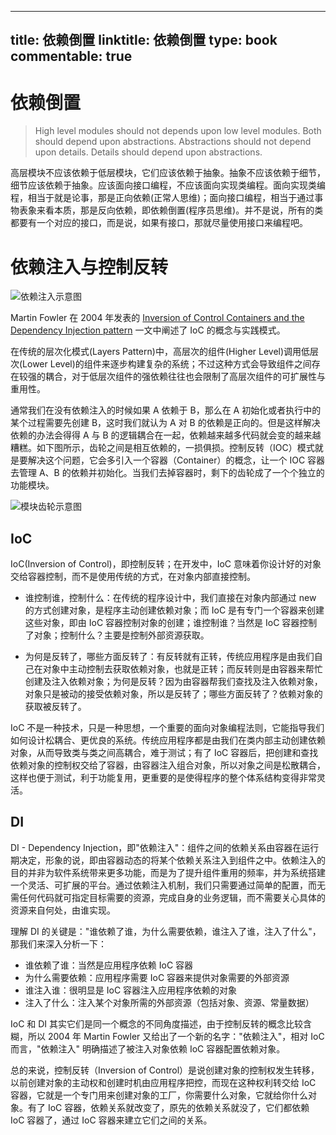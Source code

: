 
---
title: 依赖倒置
linktitle: 依赖倒置
type: book
commentable: true
---

# 依赖倒置

> High level modules should not depends upon low level modules. Both should depend upon abstractions. Abstractions should not depend upon details. Details should depend upon abstractions.

高层模块不应该依赖于低层模块，它们应该依赖于抽象。抽象不应该依赖于细节，细节应该依赖于抽象。应该面向接口编程，不应该面向实现类编程。面向实现类编程，相当于就是论事，那是正向依赖(正常人思维)；面向接口编程，相当于通过事物表象来看本质，那是反向依赖，即依赖倒置(程序员思维)。并不是说，所有的类都要有一个对应的接口，而是说，如果有接口，那就尽量使用接口来编程吧。

# 依赖注入与控制反转

![依赖注入示意图](https://i.postimg.cc/3xkVvXw2/image.png)

Martin Fowler 在 2004 年发表的 [Inversion of Control Containers and the Dependency Injection pattern](https://martinfowler.com/articles/injection.html) 一文中阐述了 IoC 的概念与实践模式。

在传统的层次化模式(Layers Pattern)中，高层次的组件(Higher Level)调用低层次(Lower Level)的组件来逐步构建复杂的系统；不过这种方式会导致组件之间存在较强的耦合，对于低层次组件的强依赖往往也会限制了高层次组件的可扩展性与重用性。

通常我们在没有依赖注入的时候如果 A 依赖于 B，那么在 A 初始化或者执行中的某个过程需要先创建 B，这时我们就认为 A 对 B 的依赖是正向的。但是这样解决依赖的办法会得得 A 与 B 的逻辑耦合在一起，依赖越来越多代码就会变的越来越糟糕。如下图所示，齿轮之间是相互依赖的，一损俱损。控制反转（IOC）模式就是要解决这个问题，它会多引入一个容器（Container）的概念，让一个 IOC 容器去管理 A、B 的依赖并初始化。当我们去掉容器时，剩下的齿轮成了一个个独立的功能模块。

![模块齿轮示意图](https://s2.ax1x.com/2020/01/07/lcpfte.png)

## IoC

IoC(Inversion of Control)，即控制反转；在开发中，IoC 意味着你设计好的对象交给容器控制，而不是使用传统的方式，在对象内部直接控制。

- 谁控制谁，控制什么：在传统的程序设计中，我们直接在对象内部通过 new 的方式创建对象，是程序主动创建依赖对象；而 IoC 是有专门一个容器来创建这些对象，即由 IoC 容器控制对象的创建；谁控制谁？当然是 IoC 容器控制了对象；控制什么？主要是控制外部资源获取。

- 为何是反转了，哪些方面反转了：有反转就有正转，传统应用程序是由我们自己在对象中主动控制去获取依赖对象，也就是正转；而反转则是由容器来帮忙创建及注入依赖对象；为何是反转？因为由容器帮我们查找及注入依赖对象，对象只是被动的接受依赖对象，所以是反转了；哪些方面反转了？依赖对象的获取被反转了。

IoC 不是一种技术，只是一种思想，一个重要的面向对象编程法则，它能指导我们如何设计松耦合、更优良的系统。传统应用程序都是由我们在类内部主动创建依赖对象，从而导致类与类之间高耦合，难于测试；有了 IoC 容器后，把创建和查找依赖对象的控制权交给了容器，由容器注入组合对象，所以对象之间是松散耦合，这样也便于测试，利于功能复用，更重要的是使得程序的整个体系结构变得非常灵活。

## DI

DI - Dependency Injection，即"依赖注入"：组件之间的依赖关系由容器在运行期决定，形象的说，即由容器动态的将某个依赖关系注入到组件之中。依赖注入的目的并非为软件系统带来更多功能，而是为了提升组件重用的频率，并为系统搭建一个灵活、可扩展的平台。通过依赖注入机制，我们只需要通过简单的配置，而无需任何代码就可指定目标需要的资源，完成自身的业务逻辑，而不需要关心具体的资源来自何处，由谁实现。

理解 DI 的关键是："谁依赖了谁，为什么需要依赖，谁注入了谁，注入了什么"，那我们来深入分析一下：

- 谁依赖了谁：当然是应用程序依赖 IoC 容器
- 为什么需要依赖：应用程序需要 IoC 容器来提供对象需要的外部资源
- 谁注入谁：很明显是 IoC 容器注入应用程序依赖的对象
- 注入了什么：注入某个对象所需的外部资源（包括对象、资源、常量数据）

IoC 和 DI 其实它们是同一个概念的不同角度描述，由于控制反转的概念比较含糊，所以 2004 年 Martin Fowler 又给出了一个新的名字："依赖注入"，相对 IoC 而言，"依赖注入" 明确描述了被注入对象依赖 IoC 容器配置依赖对象。

总的来说，控制反转（Inversion of Control）是说创建对象的控制权发生转移，以前创建对象的主动权和创建时机由应用程序把控，而现在这种权利转交给 IoC 容器，它就是一个专门用来创建对象的工厂，你需要什么对象，它就给你什么对象。有了 IoC 容器，依赖关系就改变了，原先的依赖关系就没了，它们都依赖 IoC 容器了，通过 IoC 容器来建立它们之间的关系。

    